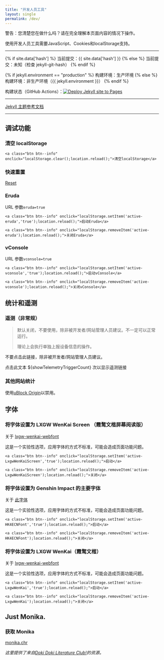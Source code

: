 ```yaml
---
title: "开发人员工具"
layout: single
permalink: /dev/
---
```


<p class="notice--danger">
    警告：您清楚您在做什么吗？请在完全理解本页面内容的情况下操作。
</p>
<p class="notice--info">
    使用开发人员工具需要JavaScript、Cookies和localStorage支持。
</p>

---

{% if site.data['hash'] %}
当前提交：{{ site.data['hash'] }}
{% else %}
当前提交：未知（检查 jekyll-git-hash）
{% endif %}

<!--
当前构建随机码（仅在此页展示）：{% include random %}

（同构建页面的 footer 为另一组唯一随机码）
-->

{% if jekyll.environment == "production" %}
构建环境：生产环境
{% else %}
构建环境：非生产环境（{{ jekyll.environment }}）
{% endif %}

构建状态（GitHub Actions）：[![Deploy Jekyll site to Pages](https://github.com/lwd-temp/lwd-temp.github.io-jekyll/actions/workflows/jekyll.yml/badge.svg)](https://github.com/lwd-temp/lwd-temp.github.io-jekyll/actions/workflows/jekyll.yml)

---

[Jekyll 主题参考文档](https://mmistakes.github.io/minimal-mistakes/docs/quick-start-guide/)

---

## 调试功能

### 清空 localStorage

<div>

    <a class="btn btn--info" onclick="localStorage.clear();location.reload();">清空localStorage</a>

</div>

### 快速重置

[Reset](/reset/)

### Eruda

URL 参数`eruda=true`

<div class="eruda-btns">

    <a class="btn btn--info" onclick="localStorage.setItem('active-eruda','true');location.reload();">启动Eruda</a>

    <a class="btn btn--info" onclick="localStorage.removeItem('active-eruda');location.reload();">关闭Eruda</a>

</div>

### vConsole

URL 参数`vconsole=true`

<div class="vconsole-btns">

    <a class="btn btn--info" onclick="localStorage.setItem('active-vconsole','true');location.reload();">启动vConsole</a>

    <a class="btn btn--info" onclick="localStorage.removeItem('active-vconsole');location.reload();">关闭vConsole</a>

</div>

## 统计和遥测

### 遥测（非常规）

> 默认关闭，不要使用，除非被开发者/网站管理人员建议。不一定可以正常运行。
>
> 理论上会执行单独上报设备信息的操作。

<p class="notice--danger">
    不要点击此链接，除非被开发者/网站管理人员建议。
</p>

<div>
  <p id="telemetry-trigger" style="display: none">
    <a href="/?telemetry=triggeredByDevPageWithDNSIPLeak"
      >遥测（点击一次，等待页面完整加载即可）</a
    >
  </p>
  <p id="show-telemetry-trigger">
    点击此文本 ${showTelemetryTriggerCount} 次以显示遥测链接
  </p>
  <script>
    const showTelemetryTrigger = document.getElementById(
      "show-telemetry-trigger"
    );
    const telemetryTrigger = document.getElementById("telemetry-trigger");
    var showTelemetryTriggerCount = 5;

    showTelemetryTrigger.innerHTML = `点击此文本 ${showTelemetryTriggerCount} 次以显示遥测链接`;

    showTelemetryTrigger.addEventListener("click", () => {
      showTelemetryTriggerCount--;
      showTelemetryTrigger.innerHTML = `点击此文本 ${showTelemetryTriggerCount} 次以显示遥测链接`;
      if (showTelemetryTriggerCount <= 0) {
        telemetryTrigger.style.display = "block";
        showTelemetryTrigger.style.display = "none";
      }
    });

  </script>
</div>

### 其他网站统计

使用[uBlock Origin](https://ublockorigin.com/)以禁用。

## 字体

### 将字体设置为 LXGW WenKai Screen （霞鹜文楷屏幕阅读版）

关于 [lxgw-wenkai-webfont](https://github.com/chawyehsu/lxgw-wenkai-webfont)

这是一个实验性选项，应用字体的方式不标准，可能会造成页面功能问题。

<div class="LxgwWenKaiScreen-btns">

    <a class="btn btn--info" onclick="localStorage.setItem('active-LxgwWenKaiScreen','true');location.reload();">启动</a>

    <a class="btn btn--info" onclick="localStorage.removeItem('active-LxgwWenKaiScreen');location.reload();">关闭</a>

</div>

### 将字体设置为 Genshin Impact 的主要字体

关于 [此字体](https://genshin-impact.fandom.com/wiki/Typeface)

这是一个实验性选项，应用字体的方式不标准，可能会造成页面功能问题。

<div class="HK4ECNFont-btns">

    <a class="btn btn--info" onclick="localStorage.setItem('active-HK4ECNFont','true');location.reload();">启动</a>

    <a class="btn btn--info" onclick="localStorage.removeItem('active-HK4ECNFont');location.reload();">关闭</a>

</div>

### 将字体设置为 LXGW WenKai（霞鹜文楷）

关于 [lxgw-wenkai-webfont](https://github.com/chawyehsu/lxgw-wenkai-webfont)

这是一个实验性选项，应用字体的方式不标准，可能会造成页面功能问题。

<div class="LxgwWenKai-btns">

    <a class="btn btn--info" onclick="localStorage.setItem('active-LxgwWenKai','true');location.reload();">启动</a>

    <a class="btn btn--info" onclick="localStorage.removeItem('active-LxgwWenKai');location.reload();">关闭</a>

</div>

## Just Monika.

### 获取 Monika

[monika.chr](/assets/media/ddlc_characters/monika.chr)

_这里提供了来自[Doki Doki Literature Club!](https://ddlc.moe/)的资源。_
